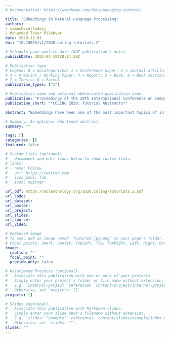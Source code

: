 ```yaml
---
# Documentation: https://wowchemy.com/docs/managing-content/

title: "Embeddings in Natural Language Processing"
authors:
- camachocolladosj
- Mohammad Taher Pilehvar
date: 2020-12-01
doi: "10.18653/v1/2020.coling-tutorials.2"

# Schedule page publish date (NOT publication's date).
publishDate: 2022-02-19T20:14:20Z

# Publication type.
# Legend: 0 = Uncategorized; 1 = Conference paper; 2 = Journal article;
# 3 = Preprint / Working Paper; 4 = Report; 5 = Book; 6 = Book section;
# 7 = Thesis; 8 = Patent
publication_types: ["1"]

# Publication name and optional abbreviated publication name.
publication: "Proceedings of the 28th International Conference on Computational Linguistics: Tutorial Abstracts"
publication_short: "*COLING 2020: Tutorial Abstracts*"

abstract: "Embeddings have been one of the most important topics of interest in NLP for the past decade. Representing knowledge through a low-dimensional vector which is easily integrable in modern machine learning models has played a central role in the development of the field. Embedding techniques initially focused on words but the attention soon started to shift to other forms. This tutorial will provide a high-level synthesis of the main embedding techniques in NLP, in the broad sense. We will start by conventional word embeddings (e.g., Word2Vec and GloVe) and then move to other types of embeddings, such as sense-specific and graph alternatives. We will finalize with an overview of the trending contextualized representations (e.g., ELMo and BERT) and explain their potential and impact in NLP."

# Summary. An optional shortened abstract.
summary: ""

tags: []
categories: []
featured: false

# Custom links (optional).
#   Uncomment and edit lines below to show custom links.
# links:
# - name: Follow
#   url: https://twitter.com
#   icon_pack: fab
#   icon: twitter

url_pdf: https://aclanthology.org/2020.coling-tutorials.2.pdf
url_code:
url_dataset:
url_poster:
url_project:
url_slides:
url_source:
url_video:

# Featured image
# To use, add an image named `featured.jpg/png` to your page's folder. 
# Focal points: Smart, Center, TopLeft, Top, TopRight, Left, Right, BottomLeft, Bottom, BottomRight.
image:
  caption: ""
  focal_point: ""
  preview_only: false

# Associated Projects (optional).
#   Associate this publication with one or more of your projects.
#   Simply enter your project's folder or file name without extension.
#   E.g. `internal-project` references `content/project/internal-project/index.md`.
#   Otherwise, set `projects: []`.
projects: []

# Slides (optional).
#   Associate this publication with Markdown slides.
#   Simply enter your slide deck's filename without extension.
#   E.g. `slides: "example"` references `content/slides/example/index.md`.
#   Otherwise, set `slides: ""`.
slides: ""
---
```

